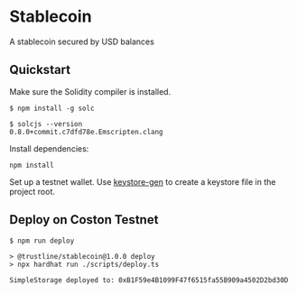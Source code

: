 # Stablecoin

A stablecoin secured by USD balances

## Quickstart

Make sure the Solidity compiler is installed.

```
$ npm install -g solc
```

```
$ solcjs --version
0.8.0+commit.c7dfd78e.Emscripten.clang
```

Install dependencies:

```
npm install
```

Set up a testnet wallet. Use [keystore-gen](https://github.com/trustline-inc/keystore-gen) to create a keystore file in the project root.

## Deploy on Coston Testnet

```
$ npm run deploy

> @trustline/stablecoin@1.0.0 deploy
> npx hardhat run ./scripts/deploy.ts

SimpleStorage deployed to: 0xB1F59e4B1099F47f6515fa55B909a4502D2bd30D
```